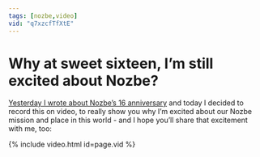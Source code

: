 ```yaml
---
tags: [nozbe,video]
vid: "q7xzcfTfXtE"
---
```


# Why at sweet sixteen, I’m still excited about Nozbe?

[Yesterday I wrote about Nozbe’s 16 anniversary](/nozbe16) and today I decided to record this on video, to really show you why I’m excited about our Nozbe mission and place in this world - and I hope you’ll share that excitement with me, too:

{% include video.html id=page.vid %}

<!--More-->

[n]: https://michael.gratis/nozbe
[np]: https://michael.gratis/nozbepersonal